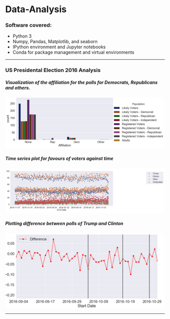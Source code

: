 # Data-Analysis

### Software covered:

* Python 3
* Numpy, Pandas, Matplotlib, and seaborn
* IPython environment and Jupyter notebooks
* Conda for package management and virtual environments

---

### US Presidental Election 2016 Analysis

##### Visualization of the affiliation for the polls for Democrats, Republicans and others.

![alt text](https://github.com/RathanRaju/Data-Analysis/blob/master/affiliation.JPG "Affiliation")

##### Time series plot for favours of voters against time

![alt text](https://github.com/RathanRaju/Data-Analysis/blob/master/favour_of_voters.JPG "Favours of Votes")

##### Plotting difference between polls of Trump and Clinton

![alt text](https://github.com/RathanRaju/Data-Analysis/blob/master/difference.JPG "The Difference")

---


